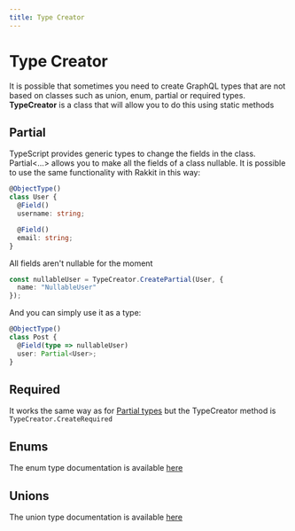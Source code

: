 ```yaml
---
title: Type Creator
---
```


# Type Creator
It is possible that sometimes you need to create GraphQL types that are not based on classes such as union, enum, partial or required types. **TypeCreator** is a class that will allow you to do this using static methods

## Partial
TypeScript provides generic types to change the fields in the class. Partial<...> allows you to make all the fields of a class nullable.
It is possible to use the same functionality with Rakkit in this way:

```typescript
@ObjectType()
class User {
  @Field()
  username: string;

  @Field()
  email: string;
}
```

All fields aren't nullable for the moment

```typescript
const nullableUser = TypeCreator.CreatePartial(User, {
  name: "NullableUser"
});
```

And you can simply use it as a type:

```typescript
@ObjectType()
class Post {
  @Field(type => nullableUser)
  user: Partial<User>;
}
```

## Required
It works the same way as for [Partial types](#partial) but the TypeCreator method is `TypeCreator.CreateRequired`

## Enums
The enum type documentation is available [here](/graphql/type/enums)

## Unions
The union type documentation is available [here](/graphql/type/unions)
